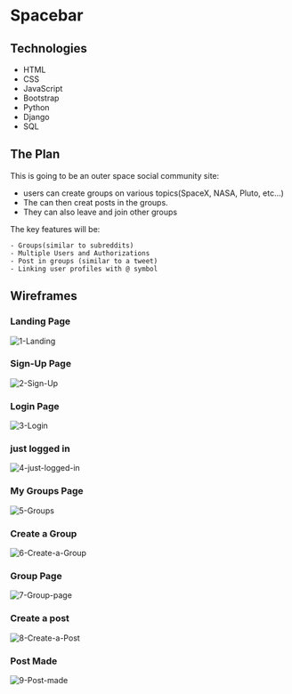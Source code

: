 # Spacebar

## Technologies
 - HTML
 - CSS
 - JavaScript
 - Bootstrap
 - Python
 - Django
 - SQL

 ## The Plan
 This is going to be an outer space social community site:
 - users can create groups on various topics(SpaceX, NASA, Pluto, etc...)
 - The can then creat posts in the groups.
 - They can also leave and join other groups
 
 The key features will be:
 
    - Groups(similar to subreddits)
    - Multiple Users and Authorizations
    - Post in groups (similar to a tweet)
    - Linking user profiles with @ symbol
    

## Wireframes
### Landing Page
![1-Landing](./planning-pics/1-Landing.png)

### Sign-Up Page

![2-Sign-Up](./planning-pics/2-Signup.png)

### Login Page

![3-Login](./planning-pics/3-Login.png)

### just logged in

![4-just-logged-in](./planning-pics/4-just-logged-in.png)

### My Groups Page

![5-Groups](./planning-pics/5-Groups.png)

### Create a Group

![6-Create-a-Group](./planning-pics/6-create-a-Group.png)

### Group Page

![7-Group-page](./planning-pics/7-Group-page.png)

### Create a post

![8-Create-a-Post](./planning-pics/8-Create-a-post.png)

### Post Made

![9-Post-made](./planning-pics/9-Post-made.png)
